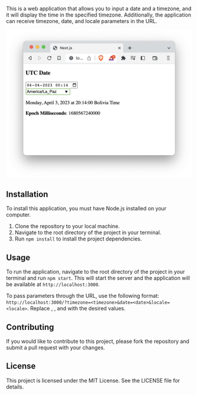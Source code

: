 This is a web application that allows you to input a date and a timezone, and it will display the time in the specified timezone. Additionally, the application can receive timezone, date, and locale parameters in the URL.

![](./assets/demo.png)


## Installation

To install this application, you must have Node.js installed on your computer.

1. Clone the repository to your local machine.
2. Navigate to the root directory of the project in your terminal.
3. Run `npm install` to install the project dependencies.


## Usage

To run the application, navigate to the root directory of the project in your terminal and run `npm start`. This will start the server and the application will be available at `http://localhost:3000`.

To pass parameters through the URL, use the following format: `http://localhost:3000/?timezone=<timezone>&date=<date>&locale=<locale>`. Replace <timezone>, <date>, and <locale> with the desired values.


## Contributing

If you would like to contribute to this project, please fork the repository and submit a pull request with your changes.

## License

This project is licensed under the MIT License. See the LICENSE file for details.
